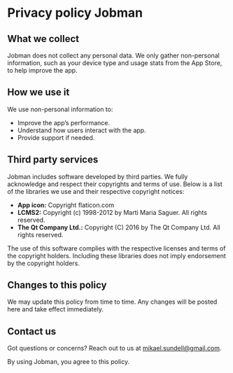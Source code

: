# Privacy policy Jobman

## What we collect

Jobman does not collect any personal data. We only gather non-personal information, such as your device type and usage stats from the App Store, to help improve the app.

## How we use it

We use non-personal information to:
- Improve the app’s performance.
- Understand how users interact with the app.
- Provide support if needed.


## Third party services

Jobman includes software developed by third parties. We fully acknowledge and respect their copyrights and terms of use. Below is a list of the libraries we use and their respective copyright notices:

- **App icon:** Copyright flaticon.com
- **LCMS2:** Copyright (c) 1998-2012 by Marti Maria Saguer. All rights reserved.
- **The Qt Company Ltd.:** Copyright (C) 2016 by The Qt Company Ltd. All rights reserved.

The use of this software complies with the respective licenses and terms of the copyright holders. Including these libraries does not imply endorsement by the copyright holders.

## Changes to this policy

We may update this policy from time to time. Any changes will be posted here and take effect immediately.

## Contact us

Got questions or concerns? Reach out to us at mikael.sundell@gmail.com.

By using Jobman, you agree to this policy.
